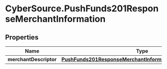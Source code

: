 # CyberSource.PushFunds201ResponseMerchantInformation

## Properties
Name | Type | Description | Notes
------------ | ------------- | ------------- | -------------
**merchantDescriptor** | [**PushFunds201ResponseMerchantInformationMerchantDescriptor**](PushFunds201ResponseMerchantInformationMerchantDescriptor.md) |  | [optional] 


